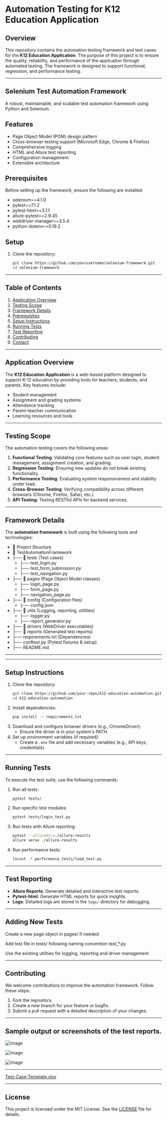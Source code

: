 # Automation Testing for K12 Education Application

## Overview
This repository contains the automation testing framework and test cases for the **K12 Education Application**. The purpose of this project is to ensure the quality, reliability, and performance of the application through automated testing. The framework is designed to support functional, regression, and performance testing.

---

## Selenium Test Automation Framework

A robust, maintainable, and scalable test automation framework using Python and Selenium.

## Features

- Page Object Model (POM) design pattern
- Cross-browser testing support (Microsoft Edge, Chrome & Firefox)
- Comprehensive logging
- HTML and Allure test reporting
- Configuration management
- Extensible architecture

## Prerequisites
Before setting up the framework, ensure the following are installed:
- selenium==4.1.0
- pytest==7.1.2
- pytest-html==3.1.1
- allure-pytest==2.9.45
- webdriver-manager==3.5.4
- python-dotenv==0.19.2

## Setup

1. Clone the repository:
   ```bash
   git clone https://github.com/yourusername/selenium-framework.git
   cd selenium-framework

---
## Table of Contents
1. [Application Overview](#application-overview)
2. [Testing Scope](#testing-scope)
3. [Framework Details](#framework-details)
4. [Prerequisites](#prerequisites)
5. [Setup Instructions](#setup-instructions)
6. [Running Tests](#running-tests)
7. [Test Reporting](#test-reporting)
8. [Contributing](#contributing)
9. [Contact](#contact)

---

## Application Overview
The **K12 Education Application** is a web-based platform designed to support K-12 education by providing tools for teachers, students, and parents. Key features include:
- Student management
- Assignment and grading systems
- Attendance tracking
- Parent-teacher communication
- Learning resources and tools

---

## Testing Scope
The automation testing covers the following areas:
1. **Functional Testing**: Validating core features such as user login, student management, assignment creation, and grading.
2. **Regression Testing**: Ensuring new updates do not break existing functionality.
3. **Performance Testing**: Evaluating system responsiveness and stability under load.
4. **Cross-Browser Testing**: Verifying compatibility across different browsers (Chrome, Firefox, Safari, etc.).
5. **API Testing**: Testing RESTful APIs for backend services.

---

## Framework Details
The **automation framework** is built using the following tools and technologies:
- 📁 Project Structure
- 📁 TestAutomationFramework
- ├── 📁 tests (Test cases)
  -  ├── test_login.py
  -  ├── test_form_submission.py
  -  ├── test_navigation.py
- ├── 📁 pages (Page Object Model classes)
  -  ├── login_page.py
  -  ├── form_page.py
  -  ├── navigation_page.py
- ├── 📁 config (Configuration files)
  -  ├── config.json
- ├── 📁 utils (Logging, reporting, utilities)
  - ├── logger.py
  - ├── report_generator.py
- ├── 📁 drivers (WebDriver executables)
- ├── 📁 reports (Generated test reports)
- ├── requirements.txt (Dependencies)
- ├── conftest.py (Pytest fixtures & setup)
- ├── README.md

---


---

## Setup Instructions
1. Clone the repository:
   ```bash
   git clone https://github.com/your-repo/k12-education-automation.git
   cd k12-education-automation
   ```
2. Install dependencies:
   ```bash
   pip install -r requirements.txt
   ```
3. Download and configure browser drivers (e.g., ChromeDriver):
   - Ensure the driver is in your system's PATH.
4. Set up environment variables (if required):
   - Create a `.env` file and add necessary variables (e.g., API keys, credentials).

---

## Running Tests
To execute the test suite, use the following commands:
1. Run all tests:
   ```bash
   pytest tests/
   ```
2. Run specific test modules:
   ```bash
   pytest tests/login_test.py
   ```
3. Run tests with Allure reporting:
   ```bash
   pytest --alluredir=./allure-results
   allure serve ./allure-results
   ```
4. Run performance tests:
   ```bash
   locust -f performance_tests/load_test.py
   ```

---

## Test Reporting
- **Allure Reports**: Generate detailed and interactive test reports.
- **Pytest-html**: Generate HTML reports for quick insights.
- **Logs**: Detailed logs are stored in the `logs/` directory for debugging.

---

## Adding New Tests
Create a new page object in pages/ if needed

Add test file in tests/ following naming convention test_*.py

Use the existing utilities for logging, reporting and driver management

---

## Contributing
We welcome contributions to improve the automation framework. Follow these steps:
1. Fork the repository.
2. Create a new branch for your feature or bugfix.
3. Submit a pull request with a detailed description of your changes.

---

## Sample output or screenshots of the test reports.

![image](https://github.com/user-attachments/assets/74e60df8-3be2-4444-aee1-2dbd6ab44422)

![image](https://github.com/user-attachments/assets/ab3ff28b-717c-47bc-ba1e-c623ab81ab0b)

![image](https://github.com/user-attachments/assets/773906a1-5b86-432f-aada-8842179b6d78)


---
[Test-Case-Template.xlsx](https://github.com/user-attachments/files/19544968/Test-Case-Template.xlsx)

---
## License
This project is licensed under the MIT License. See the [LICENSE](LICENSE) file for details.
